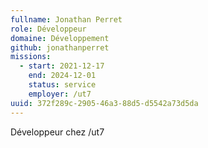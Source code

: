 ```yaml
---
fullname: Jonathan Perret
role: Développeur
domaine: Développement
github: jonathanperret
missions:
  - start: 2021-12-17
    end: 2024-12-01
    status: service
    employer: /ut7
uuid: 372f289c-2905-46a3-88d5-d5542a73d5da
---
```

Développeur chez /ut7
